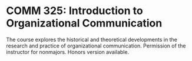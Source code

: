 # COMM 325: Introduction to Organizational Communication

The course explores the historical and theoretical developments in the research and practice of organizational communication. Permission of the instructor for nonmajors. Honors version available.